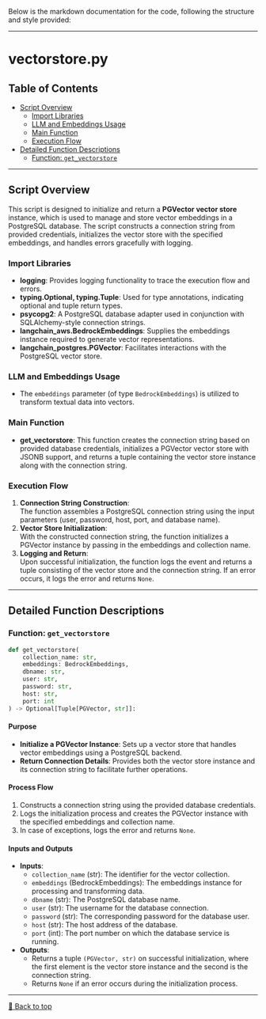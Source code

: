 Below is the markdown documentation for the code, following the structure and style provided:

---

# vectorstore.py

## Table of Contents <a name="table-of-contents"></a>
- [Script Overview](#script-overview)
  - [Import Libraries](#import-libraries)
  - [LLM and Embeddings Usage](#llm-and-embeddings-usage)
  - [Main Function](#main-function)
  - [Execution Flow](#execution-flow)
- [Detailed Function Descriptions](#detailed-function-descriptions)
  - [Function: `get_vectorstore`](#get_vectorstore)

---

## Script Overview <a name="script-overview"></a>
This script is designed to initialize and return a **PGVector vector store** instance, which is used to manage and store vector embeddings in a PostgreSQL database. The script constructs a connection string from provided credentials, initializes the vector store with the specified embeddings, and handles errors gracefully with logging.

### Import Libraries <a name="import-libraries"></a>
- **logging**: Provides logging functionality to trace the execution flow and errors.
- **typing.Optional, typing.Tuple**: Used for type annotations, indicating optional and tuple return types.
- **psycopg2**: A PostgreSQL database adapter used in conjunction with SQLAlchemy-style connection strings.
- **langchain_aws.BedrockEmbeddings**: Supplies the embeddings instance required to generate vector representations.
- **langchain_postgres.PGVector**: Facilitates interactions with the PostgreSQL vector store.

### LLM and Embeddings Usage <a name="llm-and-embeddings-usage"></a>
- The `embeddings` parameter (of type `BedrockEmbeddings`) is utilized to transform textual data into vectors.

### Main Function <a name="main-function"></a>
- **get_vectorstore**: This function creates the connection string based on provided database credentials, initializes a PGVector vector store with JSONB support, and returns a tuple containing the vector store instance along with the connection string.

### Execution Flow <a name="execution-flow"></a>
1. **Connection String Construction**:  
   The function assembles a PostgreSQL connection string using the input parameters (user, password, host, port, and database name).
2. **Vector Store Initialization**:  
   With the constructed connection string, the function initializes a PGVector instance by passing in the embeddings and collection name.
3. **Logging and Return**:  
   Upon successful initialization, the function logs the event and returns a tuple consisting of the vector store and the connection string. If an error occurs, it logs the error and returns `None`.

---

## Detailed Function Descriptions <a name="detailed-function-descriptions"></a>

### Function: `get_vectorstore` <a name="get_vectorstore"></a>
```python
def get_vectorstore(
    collection_name: str, 
    embeddings: BedrockEmbeddings, 
    dbname: str, 
    user: str, 
    password: str, 
    host: str, 
    port: int
) -> Optional[Tuple[PGVector, str]]:
```

#### Purpose
- **Initialize a PGVector Instance**: Sets up a vector store that handles vector embeddings using a PostgreSQL backend.
- **Return Connection Details**: Provides both the vector store instance and its connection string to facilitate further operations.

#### Process Flow
1. Constructs a connection string using the provided database credentials.
2. Logs the initialization process and creates the PGVector instance with the specified embeddings and collection name.
3. In case of exceptions, logs the error and returns `None`.

#### Inputs and Outputs
- **Inputs**:
  - `collection_name` (str): The identifier for the vector collection.
  - `embeddings` (BedrockEmbeddings): The embeddings instance for processing and transforming data.
  - `dbname` (str): The PostgreSQL database name.
  - `user` (str): The username for the database connection.
  - `password` (str): The corresponding password for the database user.
  - `host` (str): The host address of the database.
  - `port` (int): The port number on which the database service is running.
- **Outputs**:
  - Returns a tuple `(PGVector, str)` on successful initialization, where the first element is the vector store instance and the second is the connection string.
  - Returns `None` if an error occurs during the initialization process.

---

[🔼 Back to top](#table-of-contents)
